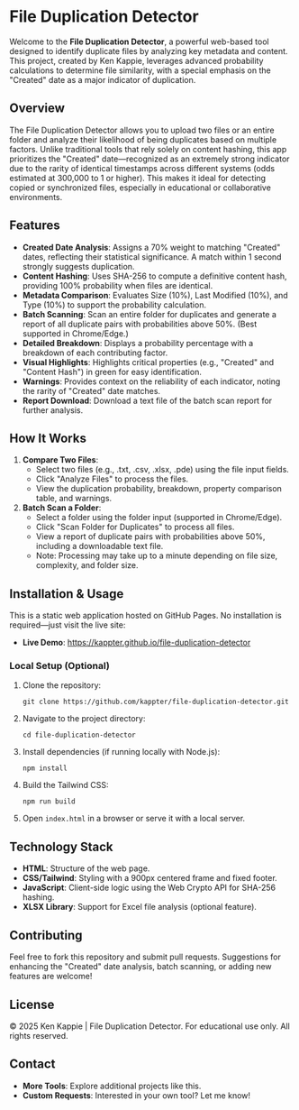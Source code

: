 # File Duplication Detector

Welcome to the **File Duplication Detector**, a powerful web-based tool designed to identify duplicate files by analyzing key metadata and content. This project, created by Ken Kappie, leverages advanced probability calculations to determine file similarity, with a special emphasis on the "Created" date as a major indicator of duplication.

## Overview

The File Duplication Detector allows you to upload two files or an entire folder and analyze their likelihood of being duplicates based on multiple factors. Unlike traditional tools that rely solely on content hashing, this app prioritizes the "Created" date—recognized as an extremely strong indicator due to the rarity of identical timestamps across different systems (odds estimated at 300,000 to 1 or higher). This makes it ideal for detecting copied or synchronized files, especially in educational or collaborative environments.

## Features

- **Created Date Analysis**: Assigns a 70% weight to matching "Created" dates, reflecting their statistical significance. A match within 1 second strongly suggests duplication.
- **Content Hashing**: Uses SHA-256 to compute a definitive content hash, providing 100% probability when files are identical.
- **Metadata Comparison**: Evaluates Size (10%), Last Modified (10%), and Type (10%) to support the probability calculation.
- **Batch Scanning**: Scan an entire folder for duplicates and generate a report of all duplicate pairs with probabilities above 50%. (Best supported in Chrome/Edge.)
- **Detailed Breakdown**: Displays a probability percentage with a breakdown of each contributing factor.
- **Visual Highlights**: Highlights critical properties (e.g., "Created" and "Content Hash") in green for easy identification.
- **Warnings**: Provides context on the reliability of each indicator, noting the rarity of "Created" date matches.
- **Report Download**: Download a text file of the batch scan report for further analysis.

## How It Works

1. **Compare Two Files**:
   - Select two files (e.g., .txt, .csv, .xlsx, .pde) using the file input fields.
   - Click "Analyze Files" to process the files.
   - View the duplication probability, breakdown, property comparison table, and warnings.
2. **Batch Scan a Folder**:
   - Select a folder using the folder input (supported in Chrome/Edge).
   - Click "Scan Folder for Duplicates" to process all files.
   - View a report of duplicate pairs with probabilities above 50%, including a downloadable text file.
   - Note: Processing may take up to a minute depending on file size, complexity, and folder size.

## Installation & Usage

This is a static web application hosted on GitHub Pages. No installation is required—just visit the live site:

- **Live Demo**: https://kappter.github.io/file-duplication-detector

### Local Setup (Optional)

1. Clone the repository:

   ```
   git clone https://github.com/kappter/file-duplication-detector.git
   ```
2. Navigate to the project directory:

   ```
   cd file-duplication-detector
   ```
3. Install dependencies (if running locally with Node.js):

   ```
   npm install
   ```
4. Build the Tailwind CSS:

   ```
   npm run build
   ```
5. Open `index.html` in a browser or serve it with a local server.

## Technology Stack

- **HTML**: Structure of the web page.
- **CSS/Tailwind**: Styling with a 900px centered frame and fixed footer.
- **JavaScript**: Client-side logic using the Web Crypto API for SHA-256 hashing.
- **XLSX Library**: Support for Excel file analysis (optional feature).

## Contributing

Feel free to fork this repository and submit pull requests. Suggestions for enhancing the "Created" date analysis, batch scanning, or adding new features are welcome!

## License

© 2025 Ken Kappie | File Duplication Detector. For educational use only. All rights reserved.

## Contact

- **More Tools**: Explore additional projects like this.
- **Custom Requests**: Interested in your own tool? Let me know!